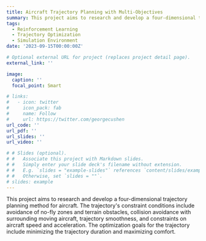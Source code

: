```yaml
---
title: Aircraft Trajectory Planning with Multi-Objectives
summary: This project aims to research and develop a four-dimensional trajectory planning method for aircraft. The trajectory's constraint conditions include avoidance of no-fly zones and terrain obstacles, collision avoidance with surrounding moving aircraft, trajectory smoothness, and constraints on aircraft speed and acceleration. The optimization goals for the trajectory include minimizing the trajectory duration and maximizing comfort.
tags:
  - Reinforcement Learning
  - Trajectory Optimization
  - Simulation Environment
date: '2023-09-15T00:00:00Z'

# Optional external URL for project (replaces project detail page).
external_link: ''

image:
  caption: ''
  focal_point: Smart

# links:
#   - icon: twitter
#     icon_pack: fab
#     name: Follow
#     url: https://twitter.com/georgecushen
url_code: ''
url_pdf: ''
url_slides: ''
url_video: ''

# # Slides (optional).
# #   Associate this project with Markdown slides.
# #   Simply enter your slide deck's filename without extension.
# #   E.g. `slides = "example-slides"` references `content/slides/example-slides.md`.
# #   Otherwise, set `slides = ""`.
# slides: example
---
```


This project aims to research and develop a four-dimensional trajectory planning method for aircraft. The trajectory's constraint conditions include avoidance of no-fly zones and terrain obstacles, collision avoidance with surrounding moving aircraft, trajectory smoothness, and constraints on aircraft speed and acceleration. The optimization goals for the trajectory include minimizing the trajectory duration and maximizing comfort.